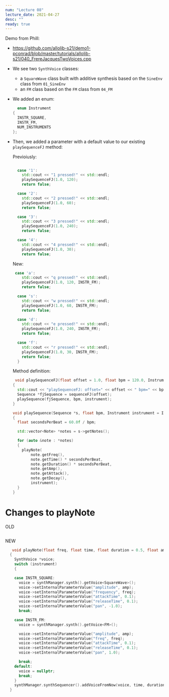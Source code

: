 ```yaml
---
num: "Lecture 08"
lecture_date: 2021-04-27
desc: ""
ready: true
---
```



Demo from Phill: 

* <https://github.com/allolib-s21/demo1-pconrad/blob/master/tutorials/allolib-s21/040_FrereJacquesTwoVoices.cpp>
* We see two `SynthVoice` classes:
  - a `SquareWave` class built with additive synthesis based on the `SineEnv` class from `01_SineEnv`
  - an `FM` class based on the `FM` class from `04_FM`
* We added an enum:
  ```cpp
    enum Instrument
  {
    INSTR_SQUARE,
    INSTR_FM,
    NUM_INSTRUMENTS
  };
  ```
* Then, we added a parameter with a default value to our existing `playSequenceFJ` method:

  Previoiusly:
  ```cpp
  
    case '1':
      std::cout << "1 pressed!" << std::endl;
      playSequenceFJ(1.0, 120);
      return false;

    case '2':
      std::cout << "2 pressed!" << std::endl;
      playSequenceFJ(1.0, 60);
      return false;

    case '3':
      std::cout << "3 pressed!" << std::endl;
      playSequenceFJ(1.0, 240);
      return false;

    case '4':
      std::cout << "4 pressed!" << std::endl;
      playSequenceFJ(1.0, 30);
      return false;
  ```
  
  New:

  ```cpp
   case 'a':
      std::cout << "q pressed!" << std::endl;
      playSequenceFJ(1.0, 120, INSTR_FM);
      return false;

    case 's':
      std::cout << "w pressed!" << std::endl;
      playSequenceFJ(1.0, 60, INSTR_FM);
      return false;

    case 'd':
      std::cout << "e pressed!" << std::endl;
      playSequenceFJ(1.0, 240, INSTR_FM);
      return false;

    case 'f':
      std::cout << "r pressed!" << std::endl;
      playSequenceFJ(1.0, 30, INSTR_FM);
      return false;
    }
  ```
  
  Method definition:
  
  ```cpp
   void playSequenceFJ(float offset = 1.0, float bpm = 120.0, Instrument instrument = INSTR_SQUARE)
  {
    std::cout << "playSequenceFJ: offset=" << offset << " bpm=" << bpm << std::endl;
    Sequence *fjSequence = sequenceFJ(offset);
    playSequence(fjSequence, bpm, instrument);
  }
  ```

  ```cpp
  void playSequence(Sequence *s, float bpm, Instrument instrument = INSTR_SQUARE)
  {
    float secondsPerBeat = 60.0f / bpm;

    std::vector<Note> *notes = s->getNotes();

    for (auto &note : *notes)
    {
      playNote(
          note.getFreq(),
          note.getTime() * secondsPerBeat,
          note.getDuration() * secondsPerBeat,
          note.getAmp(),
          note.getAttack(),
          note.getDecay(),
          instrument);
    }
  }
  
# Changes to playNote

OLD

  ```cpp
  
  ```
  
NEW
  ```cpp
     void playNote(float freq, float time, float duration = 0.5, float amp = 0.2, float attack = 0.1, float decay = 0.1, Instrument instrument = INSTR_SQUARE)
    {
      SynthVoice *voice;
      switch (instrument)
      {

      case INSTR_SQUARE:
        voice = synthManager.synth().getVoice<SquareWave>();
        voice->setInternalParameterValue("amplitude", amp);
        voice->setInternalParameterValue("frequency", freq);
        voice->setInternalParameterValue("attackTime", 0.1);
        voice->setInternalParameterValue("releaseTime", 0.1);
        voice->setInternalParameterValue("pan", -1.0);
        break;

      case INSTR_FM:
        voice = synthManager.synth().getVoice<FM>();

        voice->setInternalParameterValue("amplitude", amp);
        voice->setInternalParameterValue("freq", freq);
        voice->setInternalParameterValue("attackTime", 0.1);
        voice->setInternalParameterValue("releaseTime", 0.1);
        voice->setInternalParameterValue("pan", 1.0);

        break;
      default:
        voice = nullptr;
        break;
      }
      synthManager.synthSequencer().addVoiceFromNow(voice, time, duration);
    }
  ```
